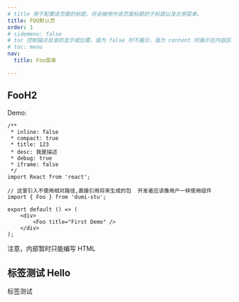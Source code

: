 ```yaml
---
# title 用于配置该页面的标题，将会被用作该页面标题的子标题以及左侧菜单。
title: FOO默认页
order: 1
# sidemenu: false
# toc 控制锚点目录的显示或位置，值为 false 时不展示，值为 content 时展示在内容区域的右侧（Affix Menu），值为 menu 时会将当前路由的锚点目录展示在左侧菜单中。
# toc: menu
nav:
  title: Foo菜单

---
```


## FooH2

Demo:

<!-- ```tsx | pure -->
```tsx
/**
 * inline: false
 * compact: true
 * title: 123
 * desc: 我是描述
 * debug: true
 * iframe: false
 */
import React from 'react';

// 这里引入不使用相对路径,直接引用将来生成的包  开发者应该像用户一样使用组件
import { Foo } from 'dumi-stu';

export default () => (
    <div>
        <Foo title="First Demo" />
    </div>
);
```

<Alert type="info">
  注意，内部暂时只能编写 HTML
</Alert>

## 标签测试 <Badge>Hello</Badge>
标签测试

